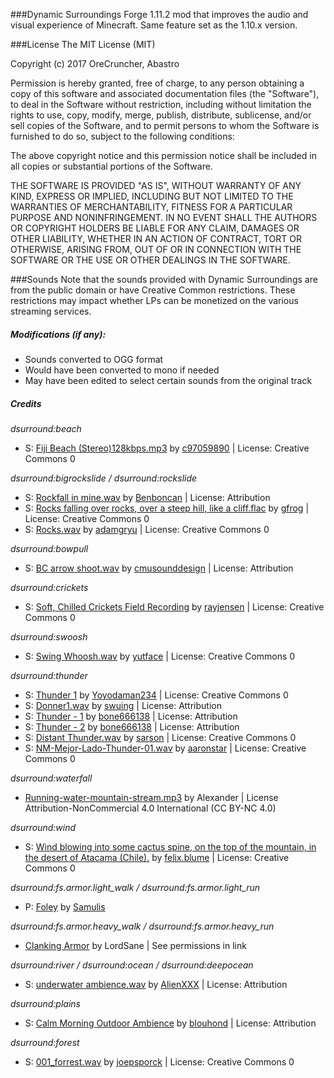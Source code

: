 ###Dynamic Surroundings
Forge 1.11.2 mod that improves the audio and visual experience of Minecraft.  Same feature set as the 1.10.x version.

###License
The MIT License (MIT)

Copyright (c) 2017 OreCruncher, Abastro

Permission is hereby granted, free of charge, to any person obtaining a copy
of this software and associated documentation files (the "Software"), to deal
in the Software without restriction, including without limitation the rights
to use, copy, modify, merge, publish, distribute, sublicense, and/or sell
copies of the Software, and to permit persons to whom the Software is
furnished to do so, subject to the following conditions:

The above copyright notice and this permission notice shall be included in
all copies or substantial portions of the Software.

THE SOFTWARE IS PROVIDED "AS IS", WITHOUT WARRANTY OF ANY KIND, EXPRESS OR
IMPLIED, INCLUDING BUT NOT LIMITED TO THE WARRANTIES OF MERCHANTABILITY,
FITNESS FOR A PARTICULAR PURPOSE AND NONINFRINGEMENT. IN NO EVENT SHALL THE
AUTHORS OR COPYRIGHT HOLDERS BE LIABLE FOR ANY CLAIM, DAMAGES OR OTHER
LIABILITY, WHETHER IN AN ACTION OF CONTRACT, TORT OR OTHERWISE, ARISING FROM,
OUT OF OR IN CONNECTION WITH THE SOFTWARE OR THE USE OR OTHER DEALINGS IN
THE SOFTWARE.

###Sounds
Note that the sounds provided with Dynamic Surroundings are from the public
domain or have Creative Common restrictions.  These restrictions may impact
whether LPs can be monetized on the various streaming services.

##### Modifications (if any):
* Sounds converted to OGG format
* Would have been converted to mono if needed
* May have been edited to select certain sounds from the original track

##### Credits

*dsurround:beach*

<ul>
     <li>S: <a href="https://www.freesound.org/people/c97059890/sounds/21754/">Fiji Beach (Stereo)128kbps.mp3</a> by <a href="https://www.freesound.org/people/c97059890/">c97059890</a> | License: Creative Commons 0</li> 
</ul>

*dsurround:bigrockslide / dsurround:rockslide*

<ul>
     <li>S: <a href="https://www.freesound.org/people/Benboncan/sounds/60085/">Rockfall in mine.wav</a> by <a href="https://www.freesound.org/people/Benboncan/">Benboncan</a> | License: Attribution</li> 
     <li>S: <a href="https://www.freesound.org/people/gfrog/sounds/190505/">Rocks falling over rocks, over a steep hill, like a cliff.flac</a> by <a href="https://www.freesound.org/people/gfrog/">gfrog</a> | License: Creative Commons 0</li> 
     <li>S: <a href="https://www.freesound.org/people/adamgryu/sounds/336023/">Rocks.wav</a> by <a href="https://www.freesound.org/people/adamgryu/">adamgryu</a> | License: Creative Commons 0</li>
</ul>

*dsurround:bowpull*

<ul>
     <li>S: <a href="https://www.freesound.org/people/cmusounddesign/sounds/119878/">BC arrow shoot.wav</a> by <a href="https://www.freesound.org/people/cmusounddesign/">cmusounddesign</a> | License: Attribution</li> 
</ul>

*dsurround:crickets*

<ul>
     <li>S: <a href="https://www.freesound.org/people/rayjensen/sounds/202749/">Soft, Chilled Crickets Field Recording</a> by <a href="https://www.freesound.org/people/rayjensen/">rayjensen</a> | License: Creative Commons 0</li>
</ul>

*dsurround:swoosh*

<ul>
     <li>S: <a href="https://www.freesound.org/people/yutface/sounds/257015/">Swing Whoosh.wav</a> by <a href="https://www.freesound.org/people/yutface/">yutface</a> | License: Creative Commons 0</li>
</ul>

*dsurround:thunder*

<ul>
     <li>S: <a href="https://www.freesound.org/people/Yoyodaman234/sounds/253953/">Thunder 1</a> by <a href="https://www.freesound.org/people/Yoyodaman234/">Yoyodaman234</a> | License: Creative Commons 0</li> 
     <li>S: <a href="https://www.freesound.org/people/swuing/sounds/37774/">Donner1.wav</a> by <a href="https://www.freesound.org/people/swuing/">swuing</a> | License: Attribution</li> 
     <li>S: <a href="https://www.freesound.org/people/bone666138/sounds/198857/">Thunder - 1</a> by <a href="https://www.freesound.org/people/bone666138/">bone666138</a> | License: Attribution</li> 
     <li>S: <a href="https://www.freesound.org/people/bone666138/sounds/198858/">Thunder - 2</a> by <a href="https://www.freesound.org/people/bone666138/">bone666138</a> | License: Attribution</li> 
     <li>S: <a href="https://www.freesound.org/people/sarson/sounds/195522/">Distant Thunder.wav</a> by <a href="https://www.freesound.org/people/sarson/">sarson</a> | License: Creative Commons 0</li> 
     <li>S: <a href="https://www.freesound.org/people/aaronstar/sounds/194849/">NM-Mejor-Lado-Thunder-01.wav</a> by <a href="https://www.freesound.org/people/aaronstar/">aaronstar</a> | License: Creative Commons 0</li> 
</ul>

*dsurround:waterfall*

<ul>
<li> <a href="http://www.orangefreesounds.com/running-water-sound-mountain-stream/">Running-water-mountain-stream.mp3</a> by Alexander | License Attribution-NonCommercial 4.0 International (CC BY-NC 4.0)</li>
</ul>

*dsurround:wind*

<ul>
     <li>S: <a href="https://www.freesound.org/people/felix.blume/sounds/156414/">Wind blowing into some cactus spine, on the top of the mountain, in the desert of Atacama (Chile).</a> by <a href="https://www.freesound.org/people/felix.blume/">felix.blume</a> | License: Creative Commons 0</li>
</ul>

*dsurround:fs.armor.light_walk / dsurround:fs.armor.light_run*

<ul>
     <li>P: <a href="https://www.freesound.org/people/Samulis/packs/12606/">Foley</a> by <a href="https://www.freesound.org/people/Samulis/">Samulis</a></li>
</ul>

*dsurround:fs.armor.heavy_walk / dsurround:fs.armor.heavy_run*

<ul>
<li> <a href="http://www.nexusmods.com/skyrim/mods/24352/?">Clanking Armor</a> by LordSane | See permissions in link</li>
</ul>

*dsurround:river / dsurround:ocean / dsurround:deepocean*

<ul>
     <li>S: <a href="https://www.freesound.org/people/AlienXXX/sounds/218276/">underwater ambience.wav</a> by <a href="https://www.freesound.org/people/AlienXXX/">AlienXXX</a> | License: Attribution</li> 
</ul>

*dsurround:plains*

<ul>
     <li>S: <a href="https://www.freesound.org/people/blouhond/sounds/157947/">Calm Morning Outdoor Ambience</a> by <a href="https://www.freesound.org/people/blouhond/">blouhond</a> | License: Attribution</li> 
</ul>

*dsurround:forest*

<ul>
     <li>S: <a href="https://www.freesound.org/people/joepsporck/sounds/262037/">001_forrest.wav</a> by <a href="https://www.freesound.org/people/joepsporck/">joepsporck</a> | License: Creative Commons 0</li> 
</ul>